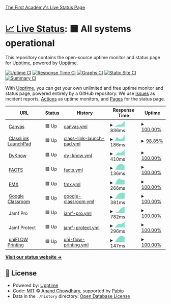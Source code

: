 [The First Academy's Live Status Page](https://status.thefirstacademy.org/)

# [📈 Live Status](<[https://upptime.github.io/upptime](https://status.thefirstacademy.org/)>): <!--live status--> **🟩 All systems operational**

This repository contains the open-source uptime monitor and status page for [Upptime](https://upptime.js.org), powered by [Upptime](https://github.com/upptime/upptime).

[![Uptime CI](https://github.com/KeitheMyers/tfaUptime/workflows/Uptime%20CI/badge.svg)](https://github.com/KeitheMyers/tfaUptime/actions?query=workflow%3A%22Uptime+CI%22)
[![Response Time CI](https://github.com/KeitheMyers/tfaUptime/workflows/Response%20Time%20CI/badge.svg)](https://github.com/KeitheMyers/tfaUptime/actions?query=workflow%3A%22Response+Time+CI%22)
[![Graphs CI](https://github.com/KeitheMyers/tfaUptime/workflows/Graphs%20CI/badge.svg)](https://github.com/KeitheMyers/tfaUptime/actions?query=workflow%3A%22Graphs+CI%22)
[![Static Site CI](https://github.com/KeitheMyers/tfaUptime/workflows/Static%20Site%20CI/badge.svg)](https://github.com/KeitheMyers/tfaUptime/actions?query=workflow%3A%22Static+Site+CI%22)
[![Summary CI](https://github.com/KeitheMyers/tfaUptime/workflows/Summary%20CI/badge.svg)](https://github.com/KeitheMyers/tfaUptime/actions?query=workflow%3A%22Summary+CI%22)

With [Upptime](https://upptime.js.org), you can get your own unlimited and free uptime monitor and status page, powered entirely by a GitHub repository. We use [Issues](https://github.com/upptime/upptime/issues) as incident reports, [Actions](https://github.com/KeitheMyers/tfaUptime/actions) as uptime monitors, and [Pages](https://upptime.github.io/upptime) for the status page.

<!--start: status pages-->
<!-- This summary is generated by Upptime (https://github.com/upptime/upptime) -->
<!-- Do not edit this manually, your changes will be overwritten -->
<!-- prettier-ignore -->
| URL | Status | History | Response Time | Uptime |
| --- | ------ | ------- | ------------- | ------ |
| <img alt="" src="https://icons.duckduckgo.com/ip3/thefirstacademy.instructure.com.ico" height="13"> [Canvas](https://thefirstacademy.instructure.com/) | 🟩 Up | [canvas.yml](https://github.com/keithemyers/tfaUptime/commits/HEAD/history/canvas.yml) | <details><summary><img alt="Response time graph" src="./graphs/canvas/response-time-week.png" height="20"> 836ms</summary><br><a href="https://status.thefirstacademy.org/history/canvas"><img alt="Response time 802" src="https://img.shields.io/endpoint?url=https%3A%2F%2Fraw.githubusercontent.com%2Fkeithemyers%2FtfaUptime%2FHEAD%2Fapi%2Fcanvas%2Fresponse-time.json"></a><br><a href="https://status.thefirstacademy.org/history/canvas"><img alt="24-hour response time 1431" src="https://img.shields.io/endpoint?url=https%3A%2F%2Fraw.githubusercontent.com%2Fkeithemyers%2FtfaUptime%2FHEAD%2Fapi%2Fcanvas%2Fresponse-time-day.json"></a><br><a href="https://status.thefirstacademy.org/history/canvas"><img alt="7-day response time 836" src="https://img.shields.io/endpoint?url=https%3A%2F%2Fraw.githubusercontent.com%2Fkeithemyers%2FtfaUptime%2FHEAD%2Fapi%2Fcanvas%2Fresponse-time-week.json"></a><br><a href="https://status.thefirstacademy.org/history/canvas"><img alt="30-day response time 788" src="https://img.shields.io/endpoint?url=https%3A%2F%2Fraw.githubusercontent.com%2Fkeithemyers%2FtfaUptime%2FHEAD%2Fapi%2Fcanvas%2Fresponse-time-month.json"></a><br><a href="https://status.thefirstacademy.org/history/canvas"><img alt="1-year response time 789" src="https://img.shields.io/endpoint?url=https%3A%2F%2Fraw.githubusercontent.com%2Fkeithemyers%2FtfaUptime%2FHEAD%2Fapi%2Fcanvas%2Fresponse-time-year.json"></a></details> | <details><summary><a href="https://status.thefirstacademy.org/history/canvas">100.00%</a></summary><a href="https://status.thefirstacademy.org/history/canvas"><img alt="All-time uptime 99.97%" src="https://img.shields.io/endpoint?url=https%3A%2F%2Fraw.githubusercontent.com%2Fkeithemyers%2FtfaUptime%2FHEAD%2Fapi%2Fcanvas%2Fuptime.json"></a><br><a href="https://status.thefirstacademy.org/history/canvas"><img alt="24-hour uptime 100.00%" src="https://img.shields.io/endpoint?url=https%3A%2F%2Fraw.githubusercontent.com%2Fkeithemyers%2FtfaUptime%2FHEAD%2Fapi%2Fcanvas%2Fuptime-day.json"></a><br><a href="https://status.thefirstacademy.org/history/canvas"><img alt="7-day uptime 100.00%" src="https://img.shields.io/endpoint?url=https%3A%2F%2Fraw.githubusercontent.com%2Fkeithemyers%2FtfaUptime%2FHEAD%2Fapi%2Fcanvas%2Fuptime-week.json"></a><br><a href="https://status.thefirstacademy.org/history/canvas"><img alt="30-day uptime 100.00%" src="https://img.shields.io/endpoint?url=https%3A%2F%2Fraw.githubusercontent.com%2Fkeithemyers%2FtfaUptime%2FHEAD%2Fapi%2Fcanvas%2Fuptime-month.json"></a><br><a href="https://status.thefirstacademy.org/history/canvas"><img alt="1-year uptime 99.97%" src="https://img.shields.io/endpoint?url=https%3A%2F%2Fraw.githubusercontent.com%2Fkeithemyers%2FtfaUptime%2FHEAD%2Fapi%2Fcanvas%2Fuptime-year.json"></a></details>
| <img alt="" src="https://icons.duckduckgo.com/ip3/launchpad.classlink.com.ico" height="13"> [ClassLink LaunchPad](https://launchpad.classlink.com/thefirstacademy) | 🟩 Up | [class-link-launch-pad.yml](https://github.com/keithemyers/tfaUptime/commits/HEAD/history/class-link-launch-pad.yml) | <details><summary><img alt="Response time graph" src="./graphs/class-link-launch-pad/response-time-week.png" height="20"> 186ms</summary><br><a href="https://status.thefirstacademy.org/history/class-link-launch-pad"><img alt="Response time 165" src="https://img.shields.io/endpoint?url=https%3A%2F%2Fraw.githubusercontent.com%2Fkeithemyers%2FtfaUptime%2FHEAD%2Fapi%2Fclass-link-launch-pad%2Fresponse-time.json"></a><br><a href="https://status.thefirstacademy.org/history/class-link-launch-pad"><img alt="24-hour response time 232" src="https://img.shields.io/endpoint?url=https%3A%2F%2Fraw.githubusercontent.com%2Fkeithemyers%2FtfaUptime%2FHEAD%2Fapi%2Fclass-link-launch-pad%2Fresponse-time-day.json"></a><br><a href="https://status.thefirstacademy.org/history/class-link-launch-pad"><img alt="7-day response time 186" src="https://img.shields.io/endpoint?url=https%3A%2F%2Fraw.githubusercontent.com%2Fkeithemyers%2FtfaUptime%2FHEAD%2Fapi%2Fclass-link-launch-pad%2Fresponse-time-week.json"></a><br><a href="https://status.thefirstacademy.org/history/class-link-launch-pad"><img alt="30-day response time 167" src="https://img.shields.io/endpoint?url=https%3A%2F%2Fraw.githubusercontent.com%2Fkeithemyers%2FtfaUptime%2FHEAD%2Fapi%2Fclass-link-launch-pad%2Fresponse-time-month.json"></a><br><a href="https://status.thefirstacademy.org/history/class-link-launch-pad"><img alt="1-year response time 166" src="https://img.shields.io/endpoint?url=https%3A%2F%2Fraw.githubusercontent.com%2Fkeithemyers%2FtfaUptime%2FHEAD%2Fapi%2Fclass-link-launch-pad%2Fresponse-time-year.json"></a></details> | <details><summary><a href="https://status.thefirstacademy.org/history/class-link-launch-pad">98.85%</a></summary><a href="https://status.thefirstacademy.org/history/class-link-launch-pad"><img alt="All-time uptime 99.84%" src="https://img.shields.io/endpoint?url=https%3A%2F%2Fraw.githubusercontent.com%2Fkeithemyers%2FtfaUptime%2FHEAD%2Fapi%2Fclass-link-launch-pad%2Fuptime.json"></a><br><a href="https://status.thefirstacademy.org/history/class-link-launch-pad"><img alt="24-hour uptime 91.93%" src="https://img.shields.io/endpoint?url=https%3A%2F%2Fraw.githubusercontent.com%2Fkeithemyers%2FtfaUptime%2FHEAD%2Fapi%2Fclass-link-launch-pad%2Fuptime-day.json"></a><br><a href="https://status.thefirstacademy.org/history/class-link-launch-pad"><img alt="7-day uptime 98.85%" src="https://img.shields.io/endpoint?url=https%3A%2F%2Fraw.githubusercontent.com%2Fkeithemyers%2FtfaUptime%2FHEAD%2Fapi%2Fclass-link-launch-pad%2Fuptime-week.json"></a><br><a href="https://status.thefirstacademy.org/history/class-link-launch-pad"><img alt="30-day uptime 98.79%" src="https://img.shields.io/endpoint?url=https%3A%2F%2Fraw.githubusercontent.com%2Fkeithemyers%2FtfaUptime%2FHEAD%2Fapi%2Fclass-link-launch-pad%2Fuptime-month.json"></a><br><a href="https://status.thefirstacademy.org/history/class-link-launch-pad"><img alt="1-year uptime 99.84%" src="https://img.shields.io/endpoint?url=https%3A%2F%2Fraw.githubusercontent.com%2Fkeithemyers%2FtfaUptime%2FHEAD%2Fapi%2Fclass-link-launch-pad%2Fuptime-year.json"></a></details>
| <img alt="" src="https://icons.duckduckgo.com/ip3/dyknow.me.ico" height="13"> [DyKnow](https://dyknow.me/tfa) | 🟩 Up | [dy-know.yml](https://github.com/keithemyers/tfaUptime/commits/HEAD/history/dy-know.yml) | <details><summary><img alt="Response time graph" src="./graphs/dy-know/response-time-week.png" height="20"> 410ms</summary><br><a href="https://status.thefirstacademy.org/history/dy-know"><img alt="Response time 950" src="https://img.shields.io/endpoint?url=https%3A%2F%2Fraw.githubusercontent.com%2Fkeithemyers%2FtfaUptime%2FHEAD%2Fapi%2Fdy-know%2Fresponse-time.json"></a><br><a href="https://status.thefirstacademy.org/history/dy-know"><img alt="24-hour response time 636" src="https://img.shields.io/endpoint?url=https%3A%2F%2Fraw.githubusercontent.com%2Fkeithemyers%2FtfaUptime%2FHEAD%2Fapi%2Fdy-know%2Fresponse-time-day.json"></a><br><a href="https://status.thefirstacademy.org/history/dy-know"><img alt="7-day response time 410" src="https://img.shields.io/endpoint?url=https%3A%2F%2Fraw.githubusercontent.com%2Fkeithemyers%2FtfaUptime%2FHEAD%2Fapi%2Fdy-know%2Fresponse-time-week.json"></a><br><a href="https://status.thefirstacademy.org/history/dy-know"><img alt="30-day response time 662" src="https://img.shields.io/endpoint?url=https%3A%2F%2Fraw.githubusercontent.com%2Fkeithemyers%2FtfaUptime%2FHEAD%2Fapi%2Fdy-know%2Fresponse-time-month.json"></a><br><a href="https://status.thefirstacademy.org/history/dy-know"><img alt="1-year response time 943" src="https://img.shields.io/endpoint?url=https%3A%2F%2Fraw.githubusercontent.com%2Fkeithemyers%2FtfaUptime%2FHEAD%2Fapi%2Fdy-know%2Fresponse-time-year.json"></a></details> | <details><summary><a href="https://status.thefirstacademy.org/history/dy-know">100.00%</a></summary><a href="https://status.thefirstacademy.org/history/dy-know"><img alt="All-time uptime 99.95%" src="https://img.shields.io/endpoint?url=https%3A%2F%2Fraw.githubusercontent.com%2Fkeithemyers%2FtfaUptime%2FHEAD%2Fapi%2Fdy-know%2Fuptime.json"></a><br><a href="https://status.thefirstacademy.org/history/dy-know"><img alt="24-hour uptime 100.00%" src="https://img.shields.io/endpoint?url=https%3A%2F%2Fraw.githubusercontent.com%2Fkeithemyers%2FtfaUptime%2FHEAD%2Fapi%2Fdy-know%2Fuptime-day.json"></a><br><a href="https://status.thefirstacademy.org/history/dy-know"><img alt="7-day uptime 100.00%" src="https://img.shields.io/endpoint?url=https%3A%2F%2Fraw.githubusercontent.com%2Fkeithemyers%2FtfaUptime%2FHEAD%2Fapi%2Fdy-know%2Fuptime-week.json"></a><br><a href="https://status.thefirstacademy.org/history/dy-know"><img alt="30-day uptime 99.96%" src="https://img.shields.io/endpoint?url=https%3A%2F%2Fraw.githubusercontent.com%2Fkeithemyers%2FtfaUptime%2FHEAD%2Fapi%2Fdy-know%2Fuptime-month.json"></a><br><a href="https://status.thefirstacademy.org/history/dy-know"><img alt="1-year uptime 99.95%" src="https://img.shields.io/endpoint?url=https%3A%2F%2Fraw.githubusercontent.com%2Fkeithemyers%2FtfaUptime%2FHEAD%2Fapi%2Fdy-know%2Fuptime-year.json"></a></details>
| <img alt="" src="https://icons.duckduckgo.com/ip3/renweb1.renweb.com.ico" height="13"> [FACTS](https://renweb1.renweb.com/renweb1/#/Home) | 🟩 Up | [facts.yml](https://github.com/keithemyers/tfaUptime/commits/HEAD/history/facts.yml) | <details><summary><img alt="Response time graph" src="./graphs/facts/response-time-week.png" height="20"> 136ms</summary><br><a href="https://status.thefirstacademy.org/history/facts"><img alt="Response time 168" src="https://img.shields.io/endpoint?url=https%3A%2F%2Fraw.githubusercontent.com%2Fkeithemyers%2FtfaUptime%2FHEAD%2Fapi%2Ffacts%2Fresponse-time.json"></a><br><a href="https://status.thefirstacademy.org/history/facts"><img alt="24-hour response time 112" src="https://img.shields.io/endpoint?url=https%3A%2F%2Fraw.githubusercontent.com%2Fkeithemyers%2FtfaUptime%2FHEAD%2Fapi%2Ffacts%2Fresponse-time-day.json"></a><br><a href="https://status.thefirstacademy.org/history/facts"><img alt="7-day response time 136" src="https://img.shields.io/endpoint?url=https%3A%2F%2Fraw.githubusercontent.com%2Fkeithemyers%2FtfaUptime%2FHEAD%2Fapi%2Ffacts%2Fresponse-time-week.json"></a><br><a href="https://status.thefirstacademy.org/history/facts"><img alt="30-day response time 138" src="https://img.shields.io/endpoint?url=https%3A%2F%2Fraw.githubusercontent.com%2Fkeithemyers%2FtfaUptime%2FHEAD%2Fapi%2Ffacts%2Fresponse-time-month.json"></a><br><a href="https://status.thefirstacademy.org/history/facts"><img alt="1-year response time 169" src="https://img.shields.io/endpoint?url=https%3A%2F%2Fraw.githubusercontent.com%2Fkeithemyers%2FtfaUptime%2FHEAD%2Fapi%2Ffacts%2Fresponse-time-year.json"></a></details> | <details><summary><a href="https://status.thefirstacademy.org/history/facts">100.00%</a></summary><a href="https://status.thefirstacademy.org/history/facts"><img alt="All-time uptime 99.98%" src="https://img.shields.io/endpoint?url=https%3A%2F%2Fraw.githubusercontent.com%2Fkeithemyers%2FtfaUptime%2FHEAD%2Fapi%2Ffacts%2Fuptime.json"></a><br><a href="https://status.thefirstacademy.org/history/facts"><img alt="24-hour uptime 100.00%" src="https://img.shields.io/endpoint?url=https%3A%2F%2Fraw.githubusercontent.com%2Fkeithemyers%2FtfaUptime%2FHEAD%2Fapi%2Ffacts%2Fuptime-day.json"></a><br><a href="https://status.thefirstacademy.org/history/facts"><img alt="7-day uptime 100.00%" src="https://img.shields.io/endpoint?url=https%3A%2F%2Fraw.githubusercontent.com%2Fkeithemyers%2FtfaUptime%2FHEAD%2Fapi%2Ffacts%2Fuptime-week.json"></a><br><a href="https://status.thefirstacademy.org/history/facts"><img alt="30-day uptime 100.00%" src="https://img.shields.io/endpoint?url=https%3A%2F%2Fraw.githubusercontent.com%2Fkeithemyers%2FtfaUptime%2FHEAD%2Fapi%2Ffacts%2Fuptime-month.json"></a><br><a href="https://status.thefirstacademy.org/history/facts"><img alt="1-year uptime 99.97%" src="https://img.shields.io/endpoint?url=https%3A%2F%2Fraw.githubusercontent.com%2Fkeithemyers%2FtfaUptime%2FHEAD%2Fapi%2Ffacts%2Fuptime-year.json"></a></details>
| <img alt="" src="https://icons.duckduckgo.com/ip3/tfa.gofmx.com.ico" height="13"> [FMX](https://tfa.gofmx.com/login) | 🟩 Up | [fmx.yml](https://github.com/keithemyers/tfaUptime/commits/HEAD/history/fmx.yml) | <details><summary><img alt="Response time graph" src="./graphs/fmx/response-time-week.png" height="20"> 266ms</summary><br><a href="https://status.thefirstacademy.org/history/fmx"><img alt="Response time 576" src="https://img.shields.io/endpoint?url=https%3A%2F%2Fraw.githubusercontent.com%2Fkeithemyers%2FtfaUptime%2FHEAD%2Fapi%2Ffmx%2Fresponse-time.json"></a><br><a href="https://status.thefirstacademy.org/history/fmx"><img alt="24-hour response time 237" src="https://img.shields.io/endpoint?url=https%3A%2F%2Fraw.githubusercontent.com%2Fkeithemyers%2FtfaUptime%2FHEAD%2Fapi%2Ffmx%2Fresponse-time-day.json"></a><br><a href="https://status.thefirstacademy.org/history/fmx"><img alt="7-day response time 266" src="https://img.shields.io/endpoint?url=https%3A%2F%2Fraw.githubusercontent.com%2Fkeithemyers%2FtfaUptime%2FHEAD%2Fapi%2Ffmx%2Fresponse-time-week.json"></a><br><a href="https://status.thefirstacademy.org/history/fmx"><img alt="30-day response time 361" src="https://img.shields.io/endpoint?url=https%3A%2F%2Fraw.githubusercontent.com%2Fkeithemyers%2FtfaUptime%2FHEAD%2Fapi%2Ffmx%2Fresponse-time-month.json"></a><br><a href="https://status.thefirstacademy.org/history/fmx"><img alt="1-year response time 584" src="https://img.shields.io/endpoint?url=https%3A%2F%2Fraw.githubusercontent.com%2Fkeithemyers%2FtfaUptime%2FHEAD%2Fapi%2Ffmx%2Fresponse-time-year.json"></a></details> | <details><summary><a href="https://status.thefirstacademy.org/history/fmx">100.00%</a></summary><a href="https://status.thefirstacademy.org/history/fmx"><img alt="All-time uptime 99.90%" src="https://img.shields.io/endpoint?url=https%3A%2F%2Fraw.githubusercontent.com%2Fkeithemyers%2FtfaUptime%2FHEAD%2Fapi%2Ffmx%2Fuptime.json"></a><br><a href="https://status.thefirstacademy.org/history/fmx"><img alt="24-hour uptime 100.00%" src="https://img.shields.io/endpoint?url=https%3A%2F%2Fraw.githubusercontent.com%2Fkeithemyers%2FtfaUptime%2FHEAD%2Fapi%2Ffmx%2Fuptime-day.json"></a><br><a href="https://status.thefirstacademy.org/history/fmx"><img alt="7-day uptime 100.00%" src="https://img.shields.io/endpoint?url=https%3A%2F%2Fraw.githubusercontent.com%2Fkeithemyers%2FtfaUptime%2FHEAD%2Fapi%2Ffmx%2Fuptime-week.json"></a><br><a href="https://status.thefirstacademy.org/history/fmx"><img alt="30-day uptime 100.00%" src="https://img.shields.io/endpoint?url=https%3A%2F%2Fraw.githubusercontent.com%2Fkeithemyers%2FtfaUptime%2FHEAD%2Fapi%2Ffmx%2Fuptime-month.json"></a><br><a href="https://status.thefirstacademy.org/history/fmx"><img alt="1-year uptime 99.90%" src="https://img.shields.io/endpoint?url=https%3A%2F%2Fraw.githubusercontent.com%2Fkeithemyers%2FtfaUptime%2FHEAD%2Fapi%2Ffmx%2Fuptime-year.json"></a></details>
| <img alt="" src="https://icons.duckduckgo.com/ip3/classroom.google.com.ico" height="13"> [Google Classroom](https://classroom.google.com) | 🟩 Up | [google-classroom.yml](https://github.com/keithemyers/tfaUptime/commits/HEAD/history/google-classroom.yml) | <details><summary><img alt="Response time graph" src="./graphs/google-classroom/response-time-week.png" height="20"> 381ms</summary><br><a href="https://status.thefirstacademy.org/history/google-classroom"><img alt="Response time 770" src="https://img.shields.io/endpoint?url=https%3A%2F%2Fraw.githubusercontent.com%2Fkeithemyers%2FtfaUptime%2FHEAD%2Fapi%2Fgoogle-classroom%2Fresponse-time.json"></a><br><a href="https://status.thefirstacademy.org/history/google-classroom"><img alt="24-hour response time 414" src="https://img.shields.io/endpoint?url=https%3A%2F%2Fraw.githubusercontent.com%2Fkeithemyers%2FtfaUptime%2FHEAD%2Fapi%2Fgoogle-classroom%2Fresponse-time-day.json"></a><br><a href="https://status.thefirstacademy.org/history/google-classroom"><img alt="7-day response time 381" src="https://img.shields.io/endpoint?url=https%3A%2F%2Fraw.githubusercontent.com%2Fkeithemyers%2FtfaUptime%2FHEAD%2Fapi%2Fgoogle-classroom%2Fresponse-time-week.json"></a><br><a href="https://status.thefirstacademy.org/history/google-classroom"><img alt="30-day response time 3521" src="https://img.shields.io/endpoint?url=https%3A%2F%2Fraw.githubusercontent.com%2Fkeithemyers%2FtfaUptime%2FHEAD%2Fapi%2Fgoogle-classroom%2Fresponse-time-month.json"></a><br><a href="https://status.thefirstacademy.org/history/google-classroom"><img alt="1-year response time 796" src="https://img.shields.io/endpoint?url=https%3A%2F%2Fraw.githubusercontent.com%2Fkeithemyers%2FtfaUptime%2FHEAD%2Fapi%2Fgoogle-classroom%2Fresponse-time-year.json"></a></details> | <details><summary><a href="https://status.thefirstacademy.org/history/google-classroom">100.00%</a></summary><a href="https://status.thefirstacademy.org/history/google-classroom"><img alt="All-time uptime 99.99%" src="https://img.shields.io/endpoint?url=https%3A%2F%2Fraw.githubusercontent.com%2Fkeithemyers%2FtfaUptime%2FHEAD%2Fapi%2Fgoogle-classroom%2Fuptime.json"></a><br><a href="https://status.thefirstacademy.org/history/google-classroom"><img alt="24-hour uptime 100.00%" src="https://img.shields.io/endpoint?url=https%3A%2F%2Fraw.githubusercontent.com%2Fkeithemyers%2FtfaUptime%2FHEAD%2Fapi%2Fgoogle-classroom%2Fuptime-day.json"></a><br><a href="https://status.thefirstacademy.org/history/google-classroom"><img alt="7-day uptime 100.00%" src="https://img.shields.io/endpoint?url=https%3A%2F%2Fraw.githubusercontent.com%2Fkeithemyers%2FtfaUptime%2FHEAD%2Fapi%2Fgoogle-classroom%2Fuptime-week.json"></a><br><a href="https://status.thefirstacademy.org/history/google-classroom"><img alt="30-day uptime 100.00%" src="https://img.shields.io/endpoint?url=https%3A%2F%2Fraw.githubusercontent.com%2Fkeithemyers%2FtfaUptime%2FHEAD%2Fapi%2Fgoogle-classroom%2Fuptime-month.json"></a><br><a href="https://status.thefirstacademy.org/history/google-classroom"><img alt="1-year uptime 99.99%" src="https://img.shields.io/endpoint?url=https%3A%2F%2Fraw.githubusercontent.com%2Fkeithemyers%2FtfaUptime%2FHEAD%2Fapi%2Fgoogle-classroom%2Fuptime-year.json"></a></details>
| <img alt="" src="https://icons.duckduckgo.com/ip3/null.ico" height="13"> Jamf Pro | 🟩 Up | [jamf-pro.yml](https://github.com/keithemyers/tfaUptime/commits/HEAD/history/jamf-pro.yml) | <details><summary><img alt="Response time graph" src="./graphs/jamf-pro/response-time-week.png" height="20"> 782ms</summary><br><a href="https://status.thefirstacademy.org/history/jamf-pro"><img alt="Response time 407" src="https://img.shields.io/endpoint?url=https%3A%2F%2Fraw.githubusercontent.com%2Fkeithemyers%2FtfaUptime%2FHEAD%2Fapi%2Fjamf-pro%2Fresponse-time.json"></a><br><a href="https://status.thefirstacademy.org/history/jamf-pro"><img alt="24-hour response time 1160" src="https://img.shields.io/endpoint?url=https%3A%2F%2Fraw.githubusercontent.com%2Fkeithemyers%2FtfaUptime%2FHEAD%2Fapi%2Fjamf-pro%2Fresponse-time-day.json"></a><br><a href="https://status.thefirstacademy.org/history/jamf-pro"><img alt="7-day response time 782" src="https://img.shields.io/endpoint?url=https%3A%2F%2Fraw.githubusercontent.com%2Fkeithemyers%2FtfaUptime%2FHEAD%2Fapi%2Fjamf-pro%2Fresponse-time-week.json"></a><br><a href="https://status.thefirstacademy.org/history/jamf-pro"><img alt="30-day response time 392" src="https://img.shields.io/endpoint?url=https%3A%2F%2Fraw.githubusercontent.com%2Fkeithemyers%2FtfaUptime%2FHEAD%2Fapi%2Fjamf-pro%2Fresponse-time-month.json"></a><br><a href="https://status.thefirstacademy.org/history/jamf-pro"><img alt="1-year response time 413" src="https://img.shields.io/endpoint?url=https%3A%2F%2Fraw.githubusercontent.com%2Fkeithemyers%2FtfaUptime%2FHEAD%2Fapi%2Fjamf-pro%2Fresponse-time-year.json"></a></details> | <details><summary><a href="https://status.thefirstacademy.org/history/jamf-pro">100.00%</a></summary><a href="https://status.thefirstacademy.org/history/jamf-pro"><img alt="All-time uptime 99.16%" src="https://img.shields.io/endpoint?url=https%3A%2F%2Fraw.githubusercontent.com%2Fkeithemyers%2FtfaUptime%2FHEAD%2Fapi%2Fjamf-pro%2Fuptime.json"></a><br><a href="https://status.thefirstacademy.org/history/jamf-pro"><img alt="24-hour uptime 100.00%" src="https://img.shields.io/endpoint?url=https%3A%2F%2Fraw.githubusercontent.com%2Fkeithemyers%2FtfaUptime%2FHEAD%2Fapi%2Fjamf-pro%2Fuptime-day.json"></a><br><a href="https://status.thefirstacademy.org/history/jamf-pro"><img alt="7-day uptime 100.00%" src="https://img.shields.io/endpoint?url=https%3A%2F%2Fraw.githubusercontent.com%2Fkeithemyers%2FtfaUptime%2FHEAD%2Fapi%2Fjamf-pro%2Fuptime-week.json"></a><br><a href="https://status.thefirstacademy.org/history/jamf-pro"><img alt="30-day uptime 100.00%" src="https://img.shields.io/endpoint?url=https%3A%2F%2Fraw.githubusercontent.com%2Fkeithemyers%2FtfaUptime%2FHEAD%2Fapi%2Fjamf-pro%2Fuptime-month.json"></a><br><a href="https://status.thefirstacademy.org/history/jamf-pro"><img alt="1-year uptime 99.15%" src="https://img.shields.io/endpoint?url=https%3A%2F%2Fraw.githubusercontent.com%2Fkeithemyers%2FtfaUptime%2FHEAD%2Fapi%2Fjamf-pro%2Fuptime-year.json"></a></details>
| <img alt="" src="https://icons.duckduckgo.com/ip3/null.ico" height="13"> Jamf Protect | 🟩 Up | [jamf-protect.yml](https://github.com/keithemyers/tfaUptime/commits/HEAD/history/jamf-protect.yml) | <details><summary><img alt="Response time graph" src="./graphs/jamf-protect/response-time-week.png" height="20"> 296ms</summary><br><a href="https://status.thefirstacademy.org/history/jamf-protect"><img alt="Response time 301" src="https://img.shields.io/endpoint?url=https%3A%2F%2Fraw.githubusercontent.com%2Fkeithemyers%2FtfaUptime%2FHEAD%2Fapi%2Fjamf-protect%2Fresponse-time.json"></a><br><a href="https://status.thefirstacademy.org/history/jamf-protect"><img alt="24-hour response time 407" src="https://img.shields.io/endpoint?url=https%3A%2F%2Fraw.githubusercontent.com%2Fkeithemyers%2FtfaUptime%2FHEAD%2Fapi%2Fjamf-protect%2Fresponse-time-day.json"></a><br><a href="https://status.thefirstacademy.org/history/jamf-protect"><img alt="7-day response time 296" src="https://img.shields.io/endpoint?url=https%3A%2F%2Fraw.githubusercontent.com%2Fkeithemyers%2FtfaUptime%2FHEAD%2Fapi%2Fjamf-protect%2Fresponse-time-week.json"></a><br><a href="https://status.thefirstacademy.org/history/jamf-protect"><img alt="30-day response time 282" src="https://img.shields.io/endpoint?url=https%3A%2F%2Fraw.githubusercontent.com%2Fkeithemyers%2FtfaUptime%2FHEAD%2Fapi%2Fjamf-protect%2Fresponse-time-month.json"></a><br><a href="https://status.thefirstacademy.org/history/jamf-protect"><img alt="1-year response time 302" src="https://img.shields.io/endpoint?url=https%3A%2F%2Fraw.githubusercontent.com%2Fkeithemyers%2FtfaUptime%2FHEAD%2Fapi%2Fjamf-protect%2Fresponse-time-year.json"></a></details> | <details><summary><a href="https://status.thefirstacademy.org/history/jamf-protect">100.00%</a></summary><a href="https://status.thefirstacademy.org/history/jamf-protect"><img alt="All-time uptime 100.00%" src="https://img.shields.io/endpoint?url=https%3A%2F%2Fraw.githubusercontent.com%2Fkeithemyers%2FtfaUptime%2FHEAD%2Fapi%2Fjamf-protect%2Fuptime.json"></a><br><a href="https://status.thefirstacademy.org/history/jamf-protect"><img alt="24-hour uptime 100.00%" src="https://img.shields.io/endpoint?url=https%3A%2F%2Fraw.githubusercontent.com%2Fkeithemyers%2FtfaUptime%2FHEAD%2Fapi%2Fjamf-protect%2Fuptime-day.json"></a><br><a href="https://status.thefirstacademy.org/history/jamf-protect"><img alt="7-day uptime 100.00%" src="https://img.shields.io/endpoint?url=https%3A%2F%2Fraw.githubusercontent.com%2Fkeithemyers%2FtfaUptime%2FHEAD%2Fapi%2Fjamf-protect%2Fuptime-week.json"></a><br><a href="https://status.thefirstacademy.org/history/jamf-protect"><img alt="30-day uptime 100.00%" src="https://img.shields.io/endpoint?url=https%3A%2F%2Fraw.githubusercontent.com%2Fkeithemyers%2FtfaUptime%2FHEAD%2Fapi%2Fjamf-protect%2Fuptime-month.json"></a><br><a href="https://status.thefirstacademy.org/history/jamf-protect"><img alt="1-year uptime 100.00%" src="https://img.shields.io/endpoint?url=https%3A%2F%2Fraw.githubusercontent.com%2Fkeithemyers%2FtfaUptime%2FHEAD%2Fapi%2Fjamf-protect%2Fuptime-year.json"></a></details>
| <img alt="" src="https://icons.duckduckgo.com/ip3/status.uniflowonline.com.ico" height="13"> [uniFLOW Printing](https://status.uniflowonline.com/) | 🟩 Up | [uni-flow-printing.yml](https://github.com/keithemyers/tfaUptime/commits/HEAD/history/uni-flow-printing.yml) | <details><summary><img alt="Response time graph" src="./graphs/uni-flow-printing/response-time-week.png" height="20"> 147ms</summary><br><a href="https://status.thefirstacademy.org/history/uni-flow-printing"><img alt="Response time 255" src="https://img.shields.io/endpoint?url=https%3A%2F%2Fraw.githubusercontent.com%2Fkeithemyers%2FtfaUptime%2FHEAD%2Fapi%2Funi-flow-printing%2Fresponse-time.json"></a><br><a href="https://status.thefirstacademy.org/history/uni-flow-printing"><img alt="24-hour response time 143" src="https://img.shields.io/endpoint?url=https%3A%2F%2Fraw.githubusercontent.com%2Fkeithemyers%2FtfaUptime%2FHEAD%2Fapi%2Funi-flow-printing%2Fresponse-time-day.json"></a><br><a href="https://status.thefirstacademy.org/history/uni-flow-printing"><img alt="7-day response time 147" src="https://img.shields.io/endpoint?url=https%3A%2F%2Fraw.githubusercontent.com%2Fkeithemyers%2FtfaUptime%2FHEAD%2Fapi%2Funi-flow-printing%2Fresponse-time-week.json"></a><br><a href="https://status.thefirstacademy.org/history/uni-flow-printing"><img alt="30-day response time 197" src="https://img.shields.io/endpoint?url=https%3A%2F%2Fraw.githubusercontent.com%2Fkeithemyers%2FtfaUptime%2FHEAD%2Fapi%2Funi-flow-printing%2Fresponse-time-month.json"></a><br><a href="https://status.thefirstacademy.org/history/uni-flow-printing"><img alt="1-year response time 255" src="https://img.shields.io/endpoint?url=https%3A%2F%2Fraw.githubusercontent.com%2Fkeithemyers%2FtfaUptime%2FHEAD%2Fapi%2Funi-flow-printing%2Fresponse-time-year.json"></a></details> | <details><summary><a href="https://status.thefirstacademy.org/history/uni-flow-printing">100.00%</a></summary><a href="https://status.thefirstacademy.org/history/uni-flow-printing"><img alt="All-time uptime 100.00%" src="https://img.shields.io/endpoint?url=https%3A%2F%2Fraw.githubusercontent.com%2Fkeithemyers%2FtfaUptime%2FHEAD%2Fapi%2Funi-flow-printing%2Fuptime.json"></a><br><a href="https://status.thefirstacademy.org/history/uni-flow-printing"><img alt="24-hour uptime 100.00%" src="https://img.shields.io/endpoint?url=https%3A%2F%2Fraw.githubusercontent.com%2Fkeithemyers%2FtfaUptime%2FHEAD%2Fapi%2Funi-flow-printing%2Fuptime-day.json"></a><br><a href="https://status.thefirstacademy.org/history/uni-flow-printing"><img alt="7-day uptime 100.00%" src="https://img.shields.io/endpoint?url=https%3A%2F%2Fraw.githubusercontent.com%2Fkeithemyers%2FtfaUptime%2FHEAD%2Fapi%2Funi-flow-printing%2Fuptime-week.json"></a><br><a href="https://status.thefirstacademy.org/history/uni-flow-printing"><img alt="30-day uptime 100.00%" src="https://img.shields.io/endpoint?url=https%3A%2F%2Fraw.githubusercontent.com%2Fkeithemyers%2FtfaUptime%2FHEAD%2Fapi%2Funi-flow-printing%2Fuptime-month.json"></a><br><a href="https://status.thefirstacademy.org/history/uni-flow-printing"><img alt="1-year uptime 100.00%" src="https://img.shields.io/endpoint?url=https%3A%2F%2Fraw.githubusercontent.com%2Fkeithemyers%2FtfaUptime%2FHEAD%2Fapi%2Funi-flow-printing%2Fuptime-year.json"></a></details>

<!--end: status pages-->

[**Visit our status website →**](https://upptime.github.io/upptime)

## 📄 License

- Powered by: [Upptime](https://github.com/upptime/upptime)
- Code: [MIT](./LICENSE) © [Anand Chowdhary](https://anandchowdhary.com), supported by [Pabio](https://pabio.com)
- Data in the `./history` directory: [Open Database License](https://opendatacommons.org/licenses/odbl/1-0/)
